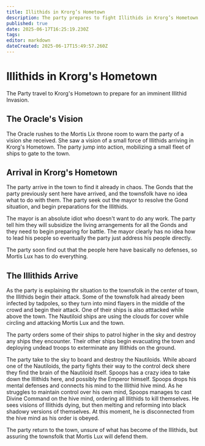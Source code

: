 ```yaml
---
title: Illithids in Krorg’s Hometown
description: The party prepares to fight Illithids in Krorg’s Hometown
published: true
date: 2025-06-17T16:25:19.230Z
tags: 
editor: markdown
dateCreated: 2025-06-17T15:49:57.260Z
---
```


# Illithids in Krorg's Hometown
The Party travel to Krorg's Hometown to prepare for an imminent Illithid Invasion.

## The Oracle's Vision
The Oracle rushes to the Mortis Lix throne room to warn the party of a vision she received. She saw a vision of a small force of Illithids arriving in Krorg's Hometown. The party jump into action, mobilizing a small fleet of ships to gate to the town.

## Arrival in Krorg's Hometown
The party arrive in the town to find it already in chaos. The Gonds that the party previously sent here have arrived, and the townsfolk have no idea what to do with them. The party seek out the mayor to resolve the Gond situation, and begin preparations for the Illithids. 

The mayor is an absolute idiot who doesn't want to do any work. The party tell him they will subsidize the living arrangements for all the Gonds and they need to begin preparing for battle. The mayor clearly has no idea how to lead his people so eventually the party just address his people directly.

The party soon find out that the people here have basically no defenses, so Mortis Lux has to do everything. 


## The Illithids Arrive
As the party is explaining thr situation to the townsfolk in the center of town, the Illithids begin their attack. Some of the townsfolk had already been infected by tadpoles, so they turn into mind flayers in the middle of the crowd and begin their attack. One of their ships is also atttacked while above the town. The Nautiloid ships are using the clouds for cover while circling and attacking Mortis Lux and the town.

The party orders some of their ships to patrol higher in the sky and destroy any ships they encounter. Their other ships begin evacuating the town and deploying undead troops to exterminate any Illithids on the ground. 

The party take to the sky to board and destroy the Nautiloids. While aboard one of the Nautiloids, the party fights their way to the control deck shere they find the brain of the Nautiloid itself. Spoops has a crazy idea to take down the Illithids here, and possibly the Emperor himself. Spoops drops his mental defenses and connects his mind to the Illithid hive mind. As he struggles to maintain control over his own mind, Spoops manages to cast Divine Command on the hive mind, ordering all Illithids to kill themselves. He sees visions of Illithids dying, but then melting and reforming into black shadowy versions of themselves. At this moment, he is disconnected from the hive mind as his order is obeyed. 

The party return to the town, unsure of what has become of the Illithids, but assuring the townsfolk that Mortis Lux will defend them.


